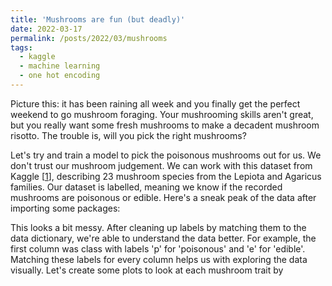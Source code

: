 ```yaml
---
title: 'Mushrooms are fun (but deadly)'
date: 2022-03-17
permalink: /posts/2022/03/mushrooms
tags:
  - kaggle
  - machine learning
  - one hot encoding
---
```


Picture this: it has been raining all week and you finally get the perfect weekend to go mushroom foraging. Your mushrooming skills aren't great, but you really want some fresh mushrooms to make a decadent mushroom risotto. The trouble is, will you pick the right mushrooms?

Let's try and train a model to pick the poisonous mushrooms out for us. We don't trust our mushroom judgement. We can work with this dataset from Kaggle [[1](https://www.kaggle.com/datasets/uciml/mushroom-classification)], describing 23 mushroom species from the Lepiota and Agaricus families. Our dataset is labelled, meaning we know if the recorded mushrooms are poisonous or edible. Here's a sneak peak of the data after importing some packages:

This looks a bit messy. After cleaning up labels by matching them to the data dictionary, we're able to understand the data better. For example, the first column was class with labels 'p' for 'poisonous' and 'e' for 'edible'. Matching these labels for every column helps us with exploring the data visually. Let's create some plots to look at each mushroom trait by